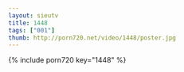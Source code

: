 ```yaml
--- 
layout: sieutv
title: 1448
tags: ["001"]
thumb: http://porn720.net/video/1448/poster.jpg
---
```

{% include porn720 key="1448" %} 
